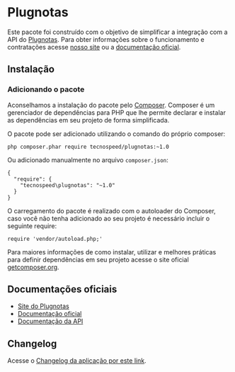 # Plugnotas

Este pacote foi construído com o objetivo de simplificar a integração com a API do [Plugnotas](https://plugnotas.com.br).
Para obter informações sobre o funcionamento e contratações acesse [nosso site](https://plugnotas.com.br) ou a [documentação oficial](https://atendimento.tecnospeed.com.br/hc/pt-br/categories/360001354313-Plugnotas).

## Instalação

### Adicionando o pacote

Aconselhamos a instalação do pacote pelo [Composer](https://getcomposer.org). Composer é um gerenciador de dependências para PHP que lhe permite declarar e instalar as dependências em seu projeto de forma simplificada.

O pacote pode ser adicionado utilizando o comando do próprio composer:

```
php composer.phar require tecnospeed/plugnotas:~1.0
```

Ou adicionado manualmente no arquivo `composer.json`:

```
{
  "require": {
    "tecnospeed\plugnotas": "~1.0"
  }
}
```

O carregamento do pacote é realizado com o autoloader do Composer, caso você não tenha adicionado ao seu projeto é necessário incluir o seguinte require:

```
require 'vendor/autoload.php;'
```

Para maiores informações de como instalar, utilizar e melhores práticas para definir dependências em seu projeto acesse o site oficial [getcomposer.org](https://getcomposer.org).

## Documentações oficiais
- [Site do Plugnotas](https://plugnotas.com.br/)
- [Documentação oficial](https://atendimento.tecnospeed.com.br/hc/pt-br/categories/360001354313-Plugnotas)
- [Documentação da API](https://docs.plugnotas.com.br/)

## Changelog
Acesse o [Changelog da aplicação por este link](CHANGELOG.md).
